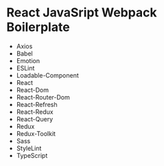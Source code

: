 # React JavaSript Webpack Boilerplate

- Axios
- Babel
- Emotion
- ESLint
- Loadable-Component
- React
- React-Dom
- React-Router-Dom
- React-Refresh
- React-Redux
- React-Query
- Redux
- Redux-Toolkit
- Sass
- StyleLint
- TypeScript
